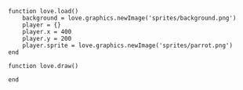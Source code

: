     
    function love.load()
  		background = love.graphics.newImage('sprites/background.png')
  		player = {}
  		player.x = 400
		player.y = 200
 		player.sprite = love.graphics.newImage('sprites/parrot.png')
	end

    function love.draw()

	end